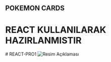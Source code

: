 ## POKEMON CARDS

  <h1>REACT KULLANILARAK HAZIRLANMISTIR</h1>
# REACT-PRO1
<img src="./src/pokemon.gif" alt="Resim Açıklaması" />

